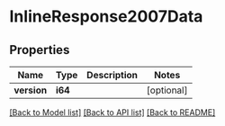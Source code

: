 # InlineResponse2007Data

## Properties
Name | Type | Description | Notes
------------ | ------------- | ------------- | -------------
**version** | **i64** |  | [optional] 

[[Back to Model list]](../README.md#documentation-for-models) [[Back to API list]](../README.md#documentation-for-api-endpoints) [[Back to README]](../README.md)


